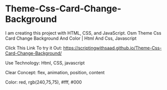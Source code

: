 # Theme-Css-Card-Change-Background
I am creating this project with HTML, CSS, and JavaScript. Osm Theme Css Card Change Background And Color | Html And Css, Javascript


Click This Link To try it Out: https://scriptingwithsaad.github.io/Theme-Css-Card-Change-Background/

Use Technology: 
Html, CSS, javascript

Clear Concept: 
flex, animation, position, content


Color: 
red, 
rgb(240,75,75), 
#fff, 
#000
